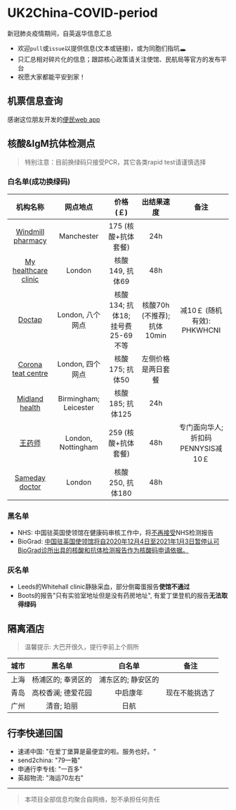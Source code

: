 # UK2China-COVID-period
新冠肺炎疫情期间，自英返华信息汇总 
- 欢迎`pull`或`issue`以提供信息(文本或链接)，或为同胞们指坑🕳
- 只汇总相对碎片化的信息；跟踪核心政策请关注使馆、民航局等官方的发布平台
- 祝愿大家都能平安到家！

## 机票信息查询
感谢这位朋友开发的[便民web app](https://flights.vincentc.us/)

## 核酸&IgM抗体检测点
> 特别注意：目前换绿码只接受PCR，其它各类rapid test请谨慎选择

### 白名单(成功换绿码)
|                               机构名称                              	|        网点地点        	|      价格(￡)     	|           出结果速度          	| 备注 |
|:-------------------------------------------------------------------:	|:----------------------:	|:---------------:	|:-----------------------------:	|:-----: |
| [Windmill pharmacy](https://windmillpharmacy.co.uk/) 	| Manchester 	| 175 (核酸+抗体套餐) 	| 24h 	| |
| [My healthcare clinic](https://myhealthcareclinic.com/medical/covid-19-testing/) 	| London 	| 核酸149, 抗体69 	| 48h 	| |
| [Doctap](https://doctap.co.uk/gp-appointment/#/) 	| London, 八个网点 	| 核酸134; 抗体18; 挂号费25-69不等| 核酸70h (不推荐); 抗体10min	| 减10￡ (随机有效): PHKWHCNI|
| [Corona teat centre](https://www.coronatestcentre.com/products/covid-19-pcr-fit-to-fly-test-for-travel) | London, 四个网点 	| 核酸175; 抗体50| 左侧价格是两日套餐 | |
| [Midland health](https://midlandhealth.co.uk/tests-and-diagnostics/covid-19/) | Birmingham; Leicester 	| 核酸185; 抗体125| 24h | |
| [王药师](https://optipharmpharmacy.co.uk/) | London, Nottingham	| 259 (核酸+抗体套餐)| 48h |专门面向华人; 折扣码PENNYSIS减10￡ |
| [Sameday doctor](https://samedaydoctor.org/service/covid-19-coronovirus-antibody-testing/) | London	| 核酸250, 抗体180| 48h ||

### 黑名单
- NHS: 中国驻英国使领馆在健康码审核工作中，将[不再接受](http://www.chinese-embassy.org.uk/chn/lqfw/t1832347.htm)NHS检测报告
- BioGrad: [中国驻英国使领馆将自2020年12月4日至2021年1月3日暂停认可BioGrad诊所出具的核酸和抗体检测报告作为核酸码申请依据。](http://www.chinese-embassy.org.uk/chn/lsfw/lsxz/t1837751.htm?from=timeline)

### 灰名单
- Leeds的Whitehall clinic静脉采血，部分倒霉蛋报告**使馆不通过**
- Boots的报告"只有实验室地址但是没有药房地址", 有爱丁堡登机的报告**无法取得绿码**

## 隔离酒店
> 温馨提示: 大巴开很久，提行李前上个厕所

|城市 | 黑名单	| 白名单| 备注 |
|:---:|:---:	|:---:|:-----: |
|上海|杨浦区的; 奉贤区的|浦东区的; 静安区的||
|青岛|高校香澜; 德爱花园|中启康年|现在不能挑选了|
|广州|清音; 珀丽|日航||



## 行李快递回国
- 速递中国: "在爱丁堡算是最便宜的啦。服务也好。"
- send2china: "79一箱"
- 申通行李专线: "一百多"
- 英超物流: "海运70左右"

---

> 本项目全部信息均聚合自网络，恕不承担任何责任
